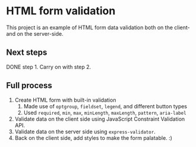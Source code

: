 # HTML form validation

This project is an example of HTML form data validation both on the client- and on the server-side.

## Next steps
DONE step 1.
Carry on with step 2.

## Full process
1. Create HTML form with built-in validation
   1. Made use of `optgroup`, `fieldset`, `legend`, and different button types
   2. Used `required`, `min`, `max`, `minLength`, `maxLength`, `pattern`, `aria-label`
2. Validate data on the client side using JavaScript Constraint Validation API.
3. Validate data on the server side using `express-validator`.
4. Back on the client side, add styles to make the form palatable. :)

